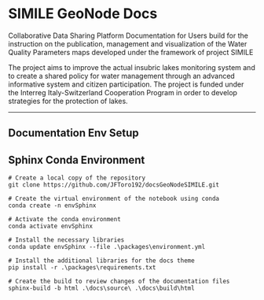 # SIMILE GeoNode Docs

Collaborative Data Sharing Platform Documentation for Users build for the instruction on the publication, management and visualization of the Water Quality Parameters maps developed under the framework of project SIMILE 

The project aims to improve the actual insubric lakes monitoring system and to create a shared policy for water management through an advanced informative system and citizen participation. The project is funded under the Interreg Italy-Switzerland Cooperation Program in order to develop strategies for the protection of lakes.

------------------------------------------------------
## Documentation Env Setup

## Sphinx Conda Environment
```
# Create a local copy of the repository
git clone https://github.com/JFToro192/docsGeoNodeSIMILE.git

# Create the virtual environment of the notebook using conda
conda create -n envSphinx

# Activate the conda environment
conda activate envSphinx

# Install the necessary libraries
conda update envSphinx --file .\packages\environment.yml   

# Install the additional libraries for the docs theme
pip install -r .\packages\requirements.txt

# Create the build to review changes of the documentation files
sphinx-build -b html .\docs\source\ .\docs\build\html
```
